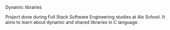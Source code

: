 Dynamic libraries

Project done during Full Stack Software Engineering studies at Alx School. It aims to learn about dynamic and shared libraries in C language.
